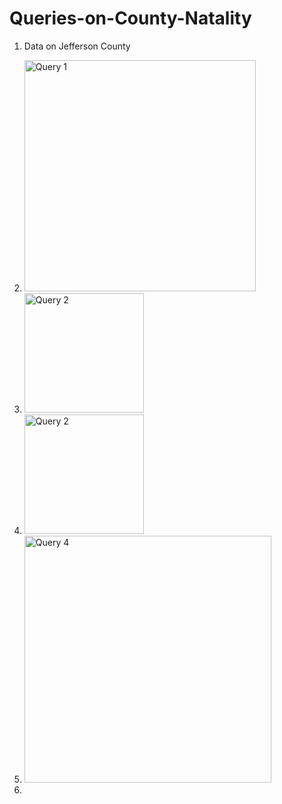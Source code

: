 # Queries-on-County-Natality
1. Data on Jefferson County
2. <img width="370" alt="Query 1" src="https://user-images.githubusercontent.com/100989741/156872896-dd2d2c31-b447-4a0d-924a-5f8c74bb42de.png">

2. <img width="191" alt="Query 2" src="https://user-images.githubusercontent.com/100989741/156873045-041876eb-87cd-4e02-9b8b-da5318105fdd.png">
3. <img width="191" alt="Query 2" src="https://user-images.githubusercontent.com/100989741/156873161-1c28fb23-03dd-4370-a6df-3ee923d2a0de.png">
4. <img width="395" alt="Query 4" src="https://user-images.githubusercontent.com/100989741/156873285-ec88a369-1b16-477c-92d4-cb4603196b80.png">
5.
